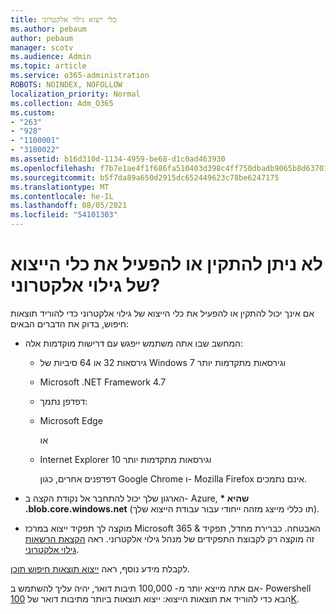 ```yaml
---
title: כלי ייצוא גילוי אלקטרוני
ms.author: pebaum
author: pebaum
manager: scotv
ms.audience: Admin
ms.topic: article
ms.service: o365-administration
ROBOTS: NOINDEX, NOFOLLOW
localization_priority: Normal
ms.collection: Adm_O365
ms.custom:
- "263"
- "928"
- "1100001"
- "3100022"
ms.assetid: b16d310d-1134-4959-be68-d1c0ad463930
ms.openlocfilehash: f7b7e1ae4f1f686fa510403d398c4ff750dbadb9065b8d63701a927eeac52d9b
ms.sourcegitcommit: b5f7da89a650d2915dc652449623c78be6247175
ms.translationtype: MT
ms.contentlocale: he-IL
ms.lasthandoff: 08/05/2021
ms.locfileid: "54101303"
---
```

# <a name="cant-install-or-run-the-ediscovery-export-tool"></a>לא ניתן להתקין או להפעיל את כלי הייצוא של גילוי אלקטרוני?

אם אינך יכול להתקין או להפעיל את כלי הייצוא של גילוי אלקטרוני כדי להוריד תוצאות חיפוש, בדוק את הדברים הבאים:
  
- המחשב שבו אתה משתמש ייפגש עם דרישות מוקדמות אלה:

  - גירסאות 32 או 64 סיביות של Windows 7 וגירסאות מתקדמות יותר

  - Microsoft .NET Framework 4.7

  - דפדפן נתמך:

  - Microsoft Edge

    או

  - Internet Explorer 10 וגירסאות מתקדמות יותר

    דפדפנים אחרים, כגון Google Chrome ו- Mozilla Firefox אינם נתמכים.

- הארגון שלך יכול להתחבר אל נקודת הקצה ב- Azure, **\* שהיא .blob.core.windows.net** (תו כללי מייצג מזהה ייחודי עבור עבודת הייצוא שלך).

- מוקצה לך תפקיד ייצוא במרכז Microsoft 365 &amp; האבטחה. כברירת מחדל, תפקיד זה מוקצה רק לקבוצת התפקידים של מנהל גילוי אלקטרוני. ראה [הקצאת הרשאות גילוי אלקטרוני](https://docs.microsoft.com/microsoft-365/compliance/assign-ediscovery-permissions).

לקבלת מידע נוסף, ראה [ייצוא תוצאות חיפוש תוכן](https://docs.microsoft.com/microsoft-365/compliance/export-search-results).

אם אתה מייצא יותר מ- 100,000 תיבות דואר, יהיה עליך להשתמש ב- Powershell הבא כדי להוריד את תוצאות הייצוא: ייצוא תוצאות ביותר מתיבות דואר של  [100K](https://docs.microsoft.com/microsoft-365/compliance/export-search-results?view=o365-worldwide%23exporting-results-from-more-than-100000-mailboxes).